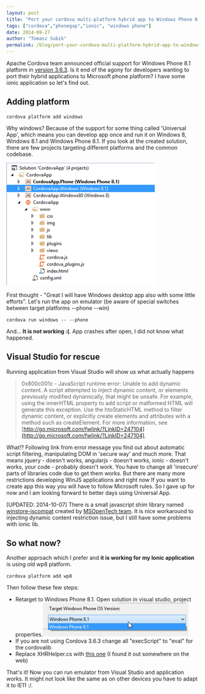 ```yaml
---
layout: post
title: "Port your cordova multi-platform hybrid app to Windows Phone 8.1"
tags: ["cordova","phonegap","ionic", "windows phone"]
date: 2014-09-27
author: "Tomasz Subik"
permalink: /blog/port-your-cordova-multi-platform-hybrid-app-to-windows-phone-8.1
---
```


Apache Cordova team announced official support for Windows Phone 8.1 platform in
[version 3.6.3](http://cordova.apache.org/announcements/2014/09/22/cordova-361.html).
Is it end of the agony for developers wanting to port their hybrid applications to
Microsoft phone platform? I have some ionic application so let's find out.

<!--more-->

## Adding platform

```
cordova platform add windows
```

Why windows? Because of the support for some thing called 'Universal App', which means you can
develop app once and run it on Windows 8, Windows 8.1 and Windows Phone 8.1.
If you look at the created solution, there are few projects targeting different platforms and the common codebase.

![Universal App structure](/images/blog/universalapp_structure.png)

First thought - "Great I will have Windows desktop app also with some little efforts".
Let's run the app on emulator (be aware of special switches between target platforms --phone --win)

```
cordova run windows -- --phone
```

And... **It is not working :(**. App crashes after open, I did not know what happened.

## Visual Studio for rescue

Running application from Visual Studio will show us what actually happens

>0x800c001c - JavaScript runtime error: Unable to add dynamic content. A script attempted to
inject dynamic content, or elements previously modified dynamically, that might be unsafe.
For example, using the innerHTML property to add script or malformed HTML will generate
this exception. Use the htoStaticHTML method to filter dynamic content, or explicitly
create elements and attributes with a method such as createElement.
For more information, see [http://go.microsoft.com/fwlink/?LinkID=247104](http://go.microsoft.com/fwlink/?LinkID=247104).

What!? Following link from error message you find out about automatic script filtering,
manipulating DOM in 'secure way' and much more. That means jquery - doesn't works, angularjs -
doesn't works, ionic - doesn't works, your code - probably doesn't work.
You have to change all 'insecure' parts of libraries code due to get them works.
But there are many more restrictions developing WinJS applications and right now If
you want to create app this way you will have to follow Microsoft rules.
So I gave up for now and I am looking forward to better days using Universal App.

[UPDATED: 2014-10-07] There is a small javascript shim library named [winstore-jscompat](https://github.com/MsopenTech/winstore-jscompat) created by [MSOpenTech team](http://msopentech.com/).
It is nice workaround to injecting dynamic content restriction issue, but I still have some problems with ionic lib.

## So what now?

Another approach which I prefer and **it is working for my Ionic application** is using old wp8 platform.

```
cordova platform add wp8
```

Then follow these few steps:

- Retarget to Windows Phone 8.1. Open solution in visual studio, project properties.![VS retarget](/images/blog/vs_retarget.png)
- If you are not using Cordova 3.6.3 change all "execScript" to "eval" for the cordovalib
- Replace XHRHelper.cs with [this one](https://gist.github.com/tsubik/17598d9e142a6876a300) (I found it out somewhere on the web)

That's it! Now you can run emulator from Visual Studio and application works.
It might not look like the same as on other devices you have to adapt it to IE11 :/.
